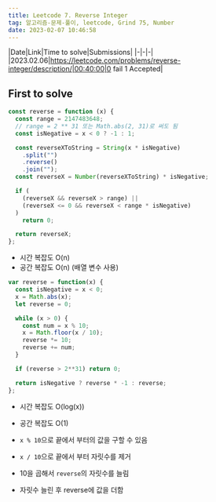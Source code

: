 ```yaml
---
title: Leetcode 7. Reverse Integer
tag: 알고리즘-문제-풀이, leetcode, Grind 75, Number
date: 2023-02-07 10:46:58
---
```



|Date|Link|Time to solve|Submissions|
|-|-|-|
|2023.02.06|https://leetcode.com/problems/reverse-integer/description/|00:40:00|0 fail 1 Accepted|

## First to solve



```js
const reverse = function (x) {
  const range = 2147483648;
  // range = 2 ** 31 또는 Math.abs(2, 31)로 써도 됨
  const isNegative = x < 0 ? -1 : 1;

  const reverseXToString = String(x * isNegative)
    .split("")
    .reverse()
    .join("");
  const reverseX = Number(reverseXToString) * isNegative;

  if (
    (reverseX && reverseX > range) ||
    (reverseX <= 0 && reverseX < range * isNegative)
  )
    return 0;

  return reverseX;
};
```
- 시간 복잡도 O(n)
- 공간 복잡도 O(n) (배열 변수 사용)

```js
var reverse = function(x) {
  const isNegative = x < 0;
  x = Math.abs(x);
  let reverse = 0;

  while (x > 0) {
    const num = x % 10;
    x = Math.floor(x / 10);
    reverse *= 10;
    reverse += num;
  }

  if (reverse > 2**31) return 0;

  return isNegative ? reverse * -1 : reverse;
};
```
- 시간 복잡도 O(log(x))
- 공간 복잡도 O(1)


- `x % 10`으로 끝에서 부터의 값을 구할 수 있음
- `x / 10`으로 끝에서 부터 자릿수를 제거
- 10을 곱해서 `reverse`의 자릿수를 늘림
- 자릿수 늘린 후 reverse에 값을 더함